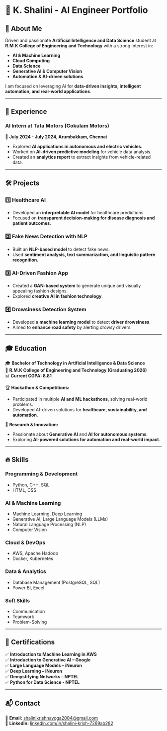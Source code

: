 # 🚀 K. Shalini - AI Engineer Portfolio

## 🌟 About Me
Driven and passionate **Artificial Intelligence and Data Science** student at **R.M.K College of Engineering and Technology** with a strong interest in:
- **AI & Machine Learning**
- **Cloud Computing**
- **Data Science**
- **Generative AI & Computer Vision**
- **Automation & AI-driven solutions**

I am focused on leveraging AI for **data-driven insights, intelligent automation, and real-world applications**.

---

## 🎯 Experience

### **AI Intern at Tata Motors (Gokulam Motors)**
📍 **July 2024 - July 2024, Arumbakkam, Chennai**  
- Explored **AI applications in autonomous and electric vehicles**.
- Worked on **AI-driven predictive modeling** for vehicle data analysis.
- Created an **analytics report** to extract insights from vehicle-related data.

---

## 🛠️ Projects

### **1️⃣ Healthcare AI**
- Developed an **interpretable AI model** for healthcare predictions.
- Focused on **transparent decision-making for disease diagnosis and patient outcomes**.

### **2️⃣ Fake News Detection with NLP**
- Built an **NLP-based model** to detect fake news.
- Used **sentiment analysis, text summarization, and linguistic pattern recognition**.

### **3️⃣ AI-Driven Fashion App**
- Created a **GAN-based system** to generate unique and visually appealing fashion designs.
- Explored **creative AI in fashion technology**.

### **4️⃣ Drowsiness Detection System**
- Developed a **machine learning model** to detect **driver drowsiness**.
- Aimed to **enhance road safety** by alerting drowsy drivers.

---

## 🎓 Education

🎓 **Bachelor of Technology in Artificial Intelligence & Data Science**  
📍 **R.M.K College of Engineering and Technology (Graduating 2026)**  
📊 **Current CGPA: 8.81**  

🏆 **Hackathon & Competitions:**
- Participated in multiple **AI and ML hackathons**, solving real-world problems.
- Developed AI-driven solutions for **healthcare, sustainability, and automation**.

🧪 **Research & Innovation:**
- Passionate about **Generative AI** and **AI for autonomous systems**.
- Exploring **AI-powered solutions for automation and real-world impact**.

---

## 🔥 Skills

### **Programming & Development**
- Python, C++, SQL
- HTML, CSS

### **AI & Machine Learning**
- Machine Learning, Deep Learning
- Generative AI, Large Language Models (LLMs)
- Natural Language Processing (NLP)
- Computer Vision

### **Cloud & DevOps**
- AWS, Apache Hadoop
- Docker, Kubernetes

### **Data & Analytics**
- Database Management (PostgreSQL, SQL)
- Power BI, Excel

### **Soft Skills**
- Communication
- Teamwork
- Problem-Solving

---

## 📜 Certifications

✅ **Introduction to Machine Learning in AWS**  
✅ **Introduction to Generative AI – Google**  
✅ **Large Language Models – iNeuron**  
✅ **Deep Learning – iNeuron**  
✅ **Demystifying Networks – NPTEL**  
✅ **Python for Data Science - NPTEL**

---

## 📬 Contact

📧 **Email:** [shalinikrishnayoga2004@gmail.com](mailto:shalinikrishnayoga2004@gmail.com)  
🔗 **LinkedIn:** [linkedin.com/in/shalini-krish-7269ab282](https://www.linkedin.com/in/shalini-krish-7269ab282)  
